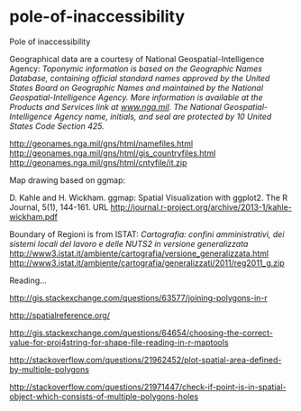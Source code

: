 # pole-of-inaccessibility
Pole of inaccessibility

Geographical data are a courtesy of National Geospatial-Intelligence Agency:
*Toponymic information is based on the Geographic Names Database, containing official standard names approved by the United States Board on Geographic Names and maintained by the National Geospatial-Intelligence Agency. More information is available at the Products and Services link at www.nga.mil. The National Geospatial-Intelligence Agency name, initials, and seal are protected by 10 United States Code Section 425.*

http://geonames.nga.mil/gns/html/namefiles.html
http://geonames.nga.mil/gns/html/gis_countryfiles.html
http://geonames.nga.mil/gns/html/cntyfile/it.zip

Map drawing based on ggmap:

  D. Kahle and H. Wickham. ggmap: Spatial Visualization with
  ggplot2. The R Journal, 5(1), 144-161. URL
  http://journal.r-project.org/archive/2013-1/kahle-wickham.pdf

Boundary of Regioni is from ISTAT:
*Cartografia: confini amministrativi, dei sistemi locali del lavoro e delle NUTS2 in versione generalizzata*
http://www3.istat.it/ambiente/cartografia/versione_generalizzata.html
http://www3.istat.it/ambiente/cartografia/generalizzati/2011/reg2011_g.zip


Reading...

http://gis.stackexchange.com/questions/63577/joining-polygons-in-r

http://spatialreference.org/

http://gis.stackexchange.com/questions/64654/choosing-the-correct-value-for-proj4string-for-shape-file-reading-in-r-maptools

http://stackoverflow.com/questions/21962452/plot-spatial-area-defined-by-multiple-polygons

http://stackoverflow.com/questions/21971447/check-if-point-is-in-spatial-object-which-consists-of-multiple-polygons-holes







